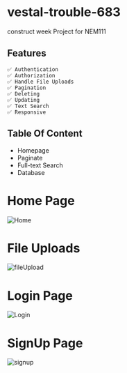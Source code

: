 # vestal-trouble-683
construct week Project for NEM111



## Features
```
✅ Authentication
✅ Authorization
✅ Handle File Uploads
✅ Pagination
✅ Deleting
✅ Updating
✅ Text Search
✅ Responsive
```

## Table Of Content
- Homepage
- Paginate
- Full-text Search
- Database


# Home Page
![Home](https://github.com/omkarSw2/vestal-trouble-683/assets/121368970/fc2034d6-7e9f-4b10-9e0f-4aa212ceb15f)

# File Uploads
![fileUpload](https://github.com/omkarSw2/vestal-trouble-683/assets/119350956/4eef0551-7a97-4de1-acec-ff9b1cb1e650)

# Login Page
![Login](https://github.com/omkarSw2/vestal-trouble-683/assets/121368970/c57029b2-fa46-4a05-aec7-6f58bfd344f3)

# SignUp Page
![signup](https://github.com/omkarSw2/vestal-trouble-683/assets/121368970/8b53e26a-174a-47e4-9398-0e065624a445)




